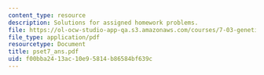 ```yaml
---
content_type: resource
description: Solutions for assigned homework problems.
file: https://ol-ocw-studio-app-qa.s3.amazonaws.com/courses/7-03-genetics-fall-2004/f00bba2413ac10e95814b86584bf639c_pset7_ans.pdf
file_type: application/pdf
resourcetype: Document
title: pset7_ans.pdf
uid: f00bba24-13ac-10e9-5814-b86584bf639c
---
```

